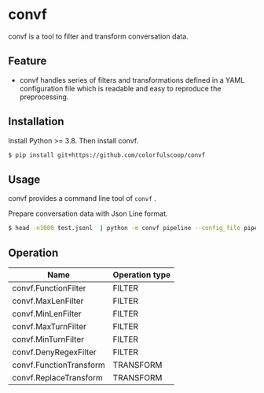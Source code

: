 # convf

convf is a tool to filter and transform conversation data.

## Feature

* convf handles series of filters and transformations defined in a YAML configuration file which is readable and easy to reproduce the preprocessing.

## Installation

Install Python >= 3.8. Then install convf.

```sh
$ pip install git+https://github.com/colorfulscoop/convf
```

## Usage

convf provides a command line tool of `convf` .

Prepare conversation data with Json Line format.

```sh
$ head -n1000 test.jsonl  | python -m convf pipeline --config_file pipeline.yaml | jq
```

## Operation

| Name | Operation type |
| --- | --- |
| convf.FunctionFilter | FILTER |
| convf.MaxLenFilter | FILTER |
| convf.MinLenFilter | FILTER |
| convf.MaxTurnFilter | FILTER |
| convf.MinTurnFilter | FILTER |
| convf.DenyRegexFilter | FILTER |
| convf.FunctionTransform | TRANSFORM |
| convf.ReplaceTransform | TRANSFORM |
